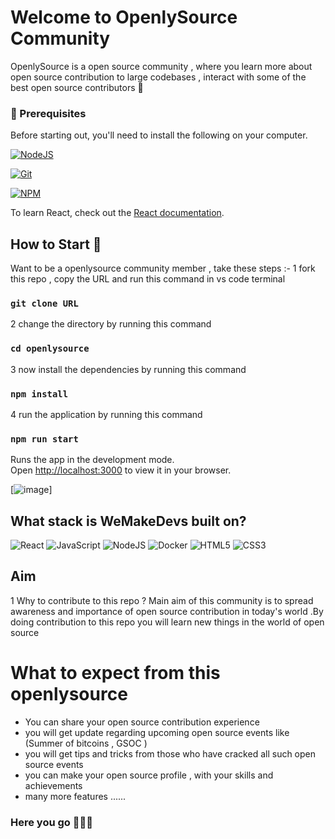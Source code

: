 
# Welcome to OpenlySource Community

OpenlySource is a open source community , where you learn more about open source contribution to large codebases , interact with some of the best open source contributors 🚀

### 🧾 Prerequisites

Before starting out, you'll need to install the following on your computer.

[![NodeJS](https://img.shields.io/badge/node.js-6DA55F?style=for-the-badge&logo=node.js&logoColor=white)](https://nodejs.org/en/download/)

[![Git](https://img.shields.io/badge/git-%23F05033.svg?style=for-the-badge&logo=git&logoColor=white)](https://git-scm.com/downloads)

[![NPM](https://img.shields.io/badge/NPM-%23000000.svg?style=for-the-badge&logo=npm&logoColor=white)](https://www.npmjs.com/) 

To learn React, check out the [React documentation](https://reactjs.org/).

## How to Start 🚀

Want to be a openlysource community member , take these steps :-
1 fork this repo , copy the URL and run this command in vs code terminal 
### `git clone URL `
2 change the directory by running this command 
### `cd openlysource`
3 now install the dependencies by running this command
### ` npm install `
4 run the application by running this command
### `npm run start` 

Runs the app in the development mode.\
Open [http://localhost:3000](http://localhost:3000) to view it in your browser.

[![image](../openlysource/src/assets/openlysource_desktop.png)]

## What stack is WeMakeDevs built on?

![React](https://img.shields.io/badge/react-%2320232a.svg?style=for-the-badge&logo=react&logoColor=%2361DAFB)
![JavaScript](https://img.shields.io/badge/javascript-%23323330.svg?style=for-the-badge&logo=javascript&logoColor=%23F7DF1E)
![NodeJS](https://img.shields.io/badge/node.js-6DA55F?style=for-the-badge&logo=node.js&logoColor=white)
![Docker](https://img.shields.io/badge/docker-%230db7ed.svg?style=for-the-badge&logo=docker&logoColor=white)
![HTML5](https://img.shields.io/badge/html5-%23E34F26.svg?style=for-the-badge&logo=html5&logoColor=white)
![CSS3](https://img.shields.io/badge/css3-%231572B6.svg?style=for-the-badge&logo=css3&logoColor=white)

## Aim 
1 Why to contribute to this repo ?
Main aim of this community is to spread awareness and importance of open source contribution in today's world .By doing contribution to this repo you will learn new things in the world of open source 

# What to expect from this openlysource 

* You can share your open source contribution experience
* you will get update regarding upcoming open source events like (Summer of bitcoins , GSOC )
* you will get tips and tricks from those who have cracked all such open source events
* you can make your open source profile , with your skills and achievements
* many more features ......

### Here you go 🚀🚀🚀
